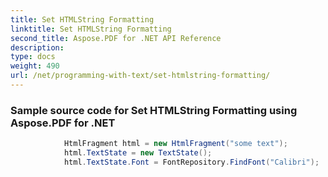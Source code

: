 ```yaml
---
title: Set HTMLString Formatting
linktitle: Set HTMLString Formatting
second_title: Aspose.PDF for .NET API Reference
description: 
type: docs
weight: 490
url: /net/programming-with-text/set-htmlstring-formatting/
---
```

### Sample source code for Set HTMLString Formatting using Aspose.PDF for .NET 
```csharp
            HtmlFragment html = new HtmlFragment("some text");
            html.TextState = new TextState();
            html.TextState.Font = FontRepository.FindFont("Calibri");
```
